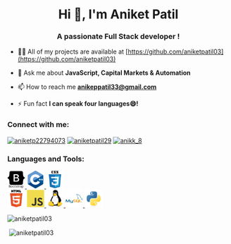 <h1 align="center">Hi 👋, I'm Aniket Patil</h1>
<h3 align="center">A passionate Full Stack developer !</h3>

- 👨‍💻 All of my projects are available at [https://github.com/aniketpatil03](https://github.com/aniketpatil03)

- 💬 Ask me about **JavaScript, Capital Markets & Automation**

- 📫 How to reach me **anikeppatil33@gmail.com**

- ⚡ Fun fact **I can speak four languages😄!**

<h3 align="left">Connect with me:</h3>
<p align="left">
<a href="https://twitter.com/And_e__" target="blank"><img align="center" src="https://raw.githubusercontent.com/rahuldkjain/github-profile-readme-generator/master/src/images/icons/Social/twitter.svg" alt="aniketp22794073" height="30" width="40" /></a>
<a href="https://linkedin.com/in/aniketpatil29" target="blank"><img align="center" src="https://raw.githubusercontent.com/rahuldkjain/github-profile-readme-generator/master/src/images/icons/Social/linked-in-alt.svg" alt="aniketpatil29" height="30" width="40" /></a>
<a href="https://instagram.com/anikk_8" target="blank"><img align="center" src="https://raw.githubusercontent.com/rahuldkjain/github-profile-readme-generator/master/src/images/icons/Social/instagram.svg" alt="anikk_8" height="30" width="40" /></a>
</p>

<h3 align="left">Languages and Tools:</h3>
</a> <a href="https://getbootstrap.com" target="_blank"> <img src="https://raw.githubusercontent.com/devicons/devicon/master/icons/bootstrap/bootstrap-plain-wordmark.svg" alt="bootstrap" width="40" height="40"/> </a> <a href="https://www.w3schools.com/cpp/" target="_blank"> <img src="https://raw.githubusercontent.com/devicons/devicon/master/icons/cplusplus/cplusplus-original.svg" alt="cplusplus" width="40" height="40"/> </a> <a href="https://www.w3schools.com/css/" target="_blank"> <img src="https://raw.githubusercontent.com/devicons/devicon/master/icons/css3/css3-original-wordmark.svg" alt="css3" width="40" height="40"/> </a><br>
<img src="https://raw.githubusercontent.com/devicons/devicon/master/icons/html5/html5-original-wordmark.svg" alt="html5" width="40" height="40"/> </a> <a href="https://developer.mozilla.org/en-US/docs/Web/JavaScript" target="_blank"> <img src="https://raw.githubusercontent.com/devicons/devicon/master/icons/javascript/javascript-original.svg" alt="javascript" width="40" height="40"/> </a> <a href="https://www.linux.org/" target="_blank"> <img src="https://raw.githubusercontent.com/devicons/devicon/master/icons/linux/linux-original.svg" alt="linux" width="40" height="40"/> </a> <a href="https://www.mysql.com/" target="_blank"> <img src="https://raw.githubusercontent.com/devicons/devicon/master/icons/mysql/mysql-original-wordmark.svg" alt="mysql" width="40" height="40"/> </a> <a href="https://www.python.org" target="_blank"> <img src="https://raw.githubusercontent.com/devicons/devicon/master/icons/python/python-original.svg" alt="python" width="40" height="40"/> </a> </p>

<p><img align="left" src="https://github-readme-stats.vercel.app/api/top-langs?username=aniketpatil03&show_icons=true&locale=en&layout=compact" alt="aniketpatil03" /></p>
<br>
<p>&nbsp;<img align="center" src="https://github-readme-stats.vercel.app/api?username=aniketpatil03&show_icons=true&locale=en" alt="aniketpatil03" /></p>
